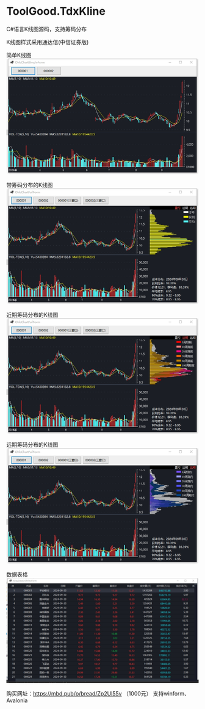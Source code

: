 # ToolGood.TdxKline

C#语言K线图源码，支持筹码分布

K线图样式采用通达信(中信证券版)

简单K线图
![简单K线图](Image/OhlcChartSimple.png)

带筹码分布的K线图
![带筹码分布的K线图](Image/OhlcChartFull.png)

近期筹码分布的K线图
![近期筹码分布的K线图](Image/OhlcChartFull_近期.png)

远期筹码分布的K线图
![远期筹码分布的K线图](Image/OhlcChartFull远期.png)

数据表格
![数据表格](Image/DataGridView.png)


购买网址：https://mbd.pub/o/bread/Zp2Ul55v  （1000元）
支持winform、Avalonia

